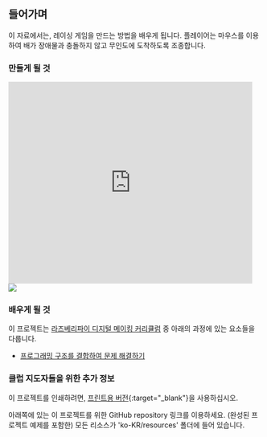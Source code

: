 ## 들어가며

이 자료에서는, 레이싱 게임을 만드는 방법을 배우게 됩니다. 플레이어는 마우스를 이용하여 배가 장애물과 충돌하지 않고 무인도에 도착하도록 조종합니다.

### 만들게 될 것

<div class="scratch-preview">
  <iframe allowtransparency="true" width="485" height="402" src="https://scratch.mit.edu/projects/embed/240019815/?autostart=false" frameborder="0"></iframe>
  <img src="images/boat-final.png">
</div>

### 배우게 될 것

이 프로젝트는 [라즈베리파이 디지털 메이킹 커리큘럼](http://rpf.io/curriculum) 중 아래의 과정에 있는 요소들을 다룹니다.

+ [프로그래밍 구조를 결합하여 문제 해결하기](https://www.raspberrypi.org/curriculum/programming/builder)

### 클럽 지도자들을 위한 추가 정보

이 프로젝트를 인쇄하려면, [프린트용 버전](https://projects.raspberrypi.org/ko-KR/projects/boat-race/print){:target="_blank"}을 사용하십시오.

아래쪽에 있는 이 프로젝트를 위한 GitHub repository 링크를 이용하세요. (완성된 프로젝트 예제를 포함한) 모든 리소스가 'ko-KR/resources' 폴더에 들어 있습니다.